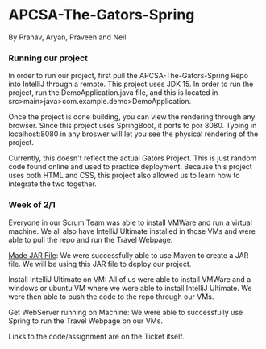 # APCSA-The-Gators-Spring
By Pranav, Aryan, Praveen and Neil


### Running our project
In order to run our project, first pull the APCSA-The-Gators-Spring Repo into IntelliJ through a remote. This project uses JDK 15. In order to run the project, run the DemoApplication.java file, and this is located in src>main>java>com.example.demo>DemoApplication.

Once the project is done building, you can view the rendering through any browser. Since this project uses SpringBoot, it ports to por 8080. Typing in localhost:8080 in any broswer will let you see the physical rendering of the project.

Currently, this doesn't reflect the actual Gators Project. This is just random code found online and used to practice deployment. Because this project uses both HTML and CSS, this project also allowed us to learn how to integrate the two together.

### Week of 2/1
Everyone in our Scrum Team was able to install VMWare and run a virtual machine. We all also have IntelliJ Ultimate installed in those VMs and were able to pull the repo and run the Travel Webpage.

[Made JAR File](google.com): We were successfully able to use Maven to create a JAR file. We will be using this JAR file to deploy our project.

Install IntelliJ Ultimate on VM: All of us were able to install VMWare and a windows or ubuntu VM where we were able to install IntelliJ Ultimate. We were then able to push the code to the repo through our VMs. 

Get WebServer running on Machine: We were able to successfully use Spring to run the Travel Webpage on our VMs.  

Links to the code/assignment are on the Ticket itself.
